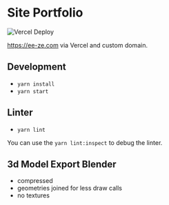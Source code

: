 # Site Portfolio

![Vercel Deploy](https://deploy-badge.vercel.app/vercel/reactions-demo)

https://ee-ze.com via Vercel and custom domain.

## Development

- `yarn install`
- `yarn start`

## Linter

- `yarn lint`

You can use the `yarn lint:inspect` to debug the linter.

## 3d Model Export Blender

- compressed
- geometries joined for less draw calls
- no textures

